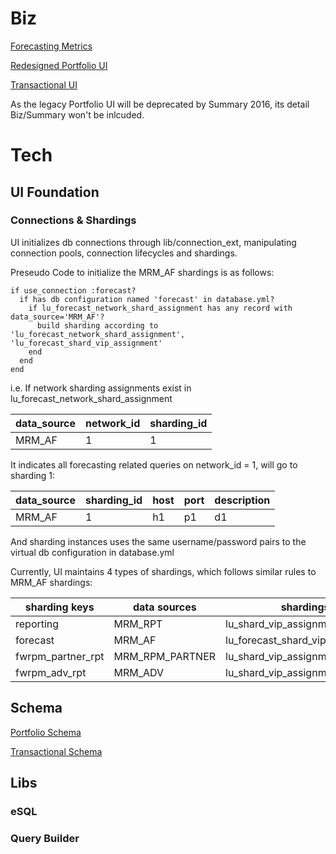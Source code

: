 # Biz

[Forecasting Metrics](./forecasting-metrics.md)

[Redesigned Portfolio UI](./redesigned-portfolio-forecasting-ui.md)

[Transactional UI](./transactional-forecasting-ui.md)

As the legacy Portfolio UI will be deprecated by Summary 2016, its detail Biz/Summary won't be inlcuded.

# Tech

## UI Foundation

### Connections & Shardings

UI initializes db connections through lib/connection_ext, manipulating connection pools, connection lifecycles and shardings.

Preseudo Code to initialize the MRM_AF shardings is as follows:

```
if use_connection :forecast?
  if has db configuration named 'forecast' in database.yml?
    if lu_forecast_network_shard_assignment has any record with data_source='MRM_AF'?
      build sharding according to 'lu_forecast_network_shard_assignment', 'lu_forecast_shard_vip_assignment'
    end
  end
end
```

i.e. If network sharding assignments exist in lu_forecast_network_shard_assignment

data_source|network_id|sharding_id
-----------|----------|-----------
MRM_AF|1|1

It indicates all forecasting related queries on network_id = 1, will go to sharding 1:

data_source|sharding_id|host|port|description
-----------|-----------|----|----|-----------
MRM_AF|1|h1|p1|d1

And sharding instances uses the same username/password pairs to the virtual db configuration in database.yml

Currently, UI maintains 4 types of shardings, which follows similar rules to MRM_AF shardings:

sharding keys|data sources|shardings|sharding assignments
-------------|------------|---------|--------------------
reporting|MRM_RPT|lu_shard_vip_assignment|lu_network_shard_assignment
forecast|MRM_AF|lu_forecast_shard_vip_assignment|lu_forecast_network_shard_assignment
fwrpm_partner_rpt|MRM_RPM_PARTNER|lu_shard_vip_assignment|lu_network_shard_assignment
fwrpm_adv_rpt|MRM_ADV|lu_shard_vip_assignment|lu_network_shard_assignment

## Schema

[Portfolio Schema](./redesigned-portfolio-forecasting-ui.md#schema)

[Transactional Schema](./transactional-forecasting-ui.md#schema)

## Libs

### eSQL

### Query Builder

